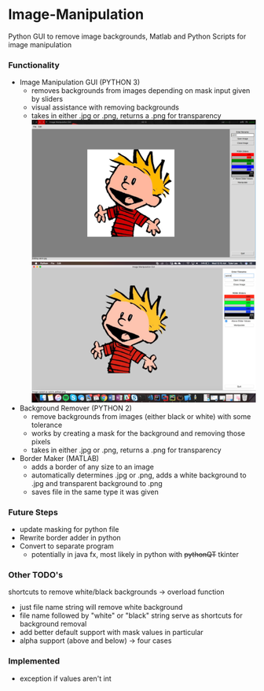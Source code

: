 # Image-Manipulation
Python GUI to remove image backgrounds, Matlab and Python Scripts for image manipulation

### Functionality
- Image Manipulation GUI (PYTHON 3)
  - removes backgrounds from images depending on mask input given by sliders
  - visual assistance with removing backgrounds
  - takes in either .jpg or .png, returns a .png for transparency
![Linux (Before)](examples/Linux.jpg)
![Mac (After)](examples/Mac.jpg)
- Background Remover (PYTHON 2)
  - remove backgrounds from images (either black or white) with some tolerance
  - works by creating a mask for the background and removing those pixels
  - takes in either .jpg or .png, returns a .png for transparency
- Border Maker (MATLAB)
  - adds a border of any size to an image
  - automatically determines .jpg or .png, adds a white background to .jpg and transparent background to .png
  - saves file in the same type it was given

### Future Steps
- update masking for python file
- Rewrite border adder in python
- Convert to separate program
  - potentially in java fx, most likely in python with ~~pythonQT~~ tkinter

### Other TODO's
shortcuts to remove white/black backgrounds -> overload function
- just file name string will remove white background
- file name followed by "white" or "black" string serve as shortcuts for background removal
- add better default support with mask values in particular
- alpha support (above and below) -> four cases

### Implemented
- exception if values aren't int
